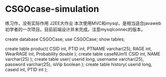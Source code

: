 # CSGOcase-simulation
练习作，没有实际作用
J2EE大作业
本次使用MVC和mysql，是相当适合javaweb初学者的一次项目。目前前端设计并未完成。注意mysqlconnec的版本。

create database CSGOCase;
use CSGOCase;
show tables;

create table product(
CSID int,
PTID int,
PTNAME varchar(25),
RAGE int,
WearRAGE int,
Probability double
);
create table caseNUm1(
CSID int,
NAME varchar(25)
);
create table user(
userid long,
username varchar(25),
password varchar(25),
isVip boolean
);
create table history(
userid long,
caseid int,
PTID int
);
